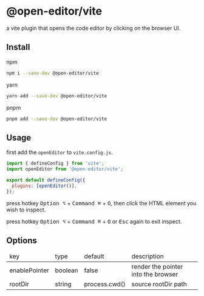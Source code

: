 # @open-editor/vite

a vite plugin that opens the code editor by clicking on the browser UI.

## Install

npm

```bash
npm i --save-dev @open-editor/vite
```

yarn

```bash
yarn add --save-dev @open-editor/vite
```

pnpm

```bash
pnpm add --save-dev @open-editor/vite
```

## Usage

first add the `openEditor` to `vite.config.js`.

```js
import { defineConfig } from 'vite';
import openEditor from '@open-editor/vite';

export default defineConfig({
  plugins: [openEditor()],
});
```

press hotkey <kbd>Option ⌥</kbd> + <kbd>Command ⌘</kbd> + <kbd>O</kbd>, then click the HTML element you wish to inspect.

press hotkey <kbd>Option ⌥</kbd> + <kbd>Command ⌘</kbd> + <kbd>O</kbd> or <kbd>Esc</kbd> again to exit inspect.

## Options

<table>
  <thead>
    <tr>
      <td>key</td>
      <td>type</td>
      <td>default</td>
      <td>description</td>
    </tr>
  </thead>
  <tbody>
    <tr>
     <td>enablePointer</td>
     <td>boolean</td>
     <td>false</td>
     <td>render the pointer into the browser</td>
    </tr>
    <tr>
     <td>rootDir</td>
     <td>string</td>
     <td>process.cwd()</td>
     <td>source rootDir path</td>
    </tr>
  </tbody>
</table>
